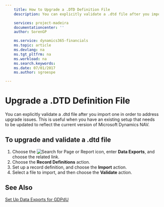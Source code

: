 ```yaml
---
    title: How to Upgrade a .DTD Definition File
    description: You can explicitly validate a .dtd file after you import one in order to address upgrade issues. This is useful when you have an existing setup that needs to be updated to reflect the current version of [!INCLUDE[d365fin](../../includes/d365fin_md.md)].

    services: project-madeira 
    documentationcenter: ''
    author: SorenGP

    ms.service: dynamics365-financials
    ms.topic: article
    ms.devlang: na
    ms.tgt_pltfrm: na
    ms.workload: na
    ms.search.keywords:
    ms.date: 07/01/2017
    ms.author: sgroespe

---
```

# Upgrade a .DTD Definition File
You can explicitly validate a .dtd file after you import one in order to address upgrade issues. This is useful when you have an existing setup that needs to be updated to reflect the current version of Microsoft Dynamics NAV.  

## To upgrade and validate a .dtd file  

1.  Choose the ![Search for Page or Report](../../media/ui-search/search_small.png "Search for Page or Report icon") icon, enter **Data Exports**, and choose the related link.  
2.  Choose the **Record Definitions** action.  
3.  Set up a record definition, and choose the **Import** action.  
4.  Select a file to import, and then choose the **Validate** action.  

## See Also  
 [Set Up Data Exports for GDPdU](how-to-set-up-data-exports-for-gdpdu.md)
